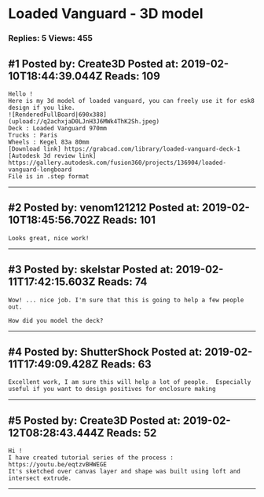 # Loaded Vanguard - 3D model

### Replies: 5 Views: 455

## \#1 Posted by: Create3D Posted at: 2019-02-10T18:44:39.044Z Reads: 109

```
Hello !
Here is my 3d model of loaded vanguard, you can freely use it for esk8 design if you like.
![RenderedFullBoard|690x388](upload://q2achxjaD0LJnH3J6MWk4ThK2Sh.jpeg) 
Deck : Loaded Vanguard 970mm
Trucks : Paris
Wheels : Kegel 83a 80mm
[Download link] https://grabcad.com/library/loaded-vanguard-deck-1
[Autodesk 3d review link] https://gallery.autodesk.com/fusion360/projects/136904/loaded-vanguard-longboard
File is in .step format
```

---
## \#2 Posted by: venom121212 Posted at: 2019-02-10T18:45:56.702Z Reads: 101

```
Looks great, nice work!
```

---
## \#3 Posted by: skelstar Posted at: 2019-02-11T17:42:15.603Z Reads: 74

```
Wow! ... nice job. I'm sure that this is going to help a few people out.

How did you model the deck?
```

---
## \#4 Posted by: ShutterShock Posted at: 2019-02-11T17:49:09.428Z Reads: 63

```
Excellent work, I am sure this will help a lot of people.  Especially useful if you want to design positives for enclosure making
```

---
## \#5 Posted by: Create3D Posted at: 2019-02-12T08:28:43.444Z Reads: 52

```
Hi ! 
I have created tutorial series of the process : https://youtu.be/eqtzvBHWEGE
It's sketched over canvas layer and shape was built using loft and intersect extrude.
```

---

